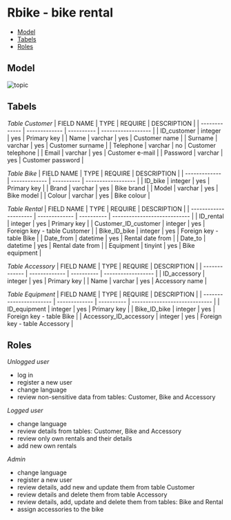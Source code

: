 # Rbike - bike rental

* [Model](#model)
* [Tabels](#tabels)
* [Roles](#roles)

##  Model 
![topic](https://user-images.githubusercontent.com/102870734/215332688-69ab70aa-744d-487c-b569-18ea25faed13.png)

## Tabels

 *Table Customer*
|  FIELD NAME   |     TYPE      |   REQUIRE  |     DESCRIPTION    |
| ------------- | ------------- | ---------- | ------------------ |
|  ID_customer  |  integer      |  yes       | Primary key        |
|  Name         |  varchar      |  yes       | Customer name      |
|  Surname      |  varchar      |  yes       | Customer surname   |
|  Telephone    |  varchar      |  no        | Customer telephone |
|  Email        |  varchar      |  yes       | Customer e-mail    |
|  Password     |  varchar      |  yes       | Customer password  |

*Table Bike*
|  FIELD NAME   |     TYPE      |   REQUIRE  |     DESCRIPTION    |
| ------------- | ------------- | ---------- | ------------------ |
|  ID_bike      |  integer      |  yes       | Primary key        |
|  Brand        |  varchar      |  yes       | Bike brand         | 
|  Model        |  varchar      |  yes       | Bike model         |
|  Colour       |  varchar      |  yes       | Bike colour        |

*Table Rental*
|      FIELD NAME       |     TYPE      |   REQUIRE  |          DESCRIPTION         |
| --------------------- | ------------- | ---------- | ---------------------------- |
|  ID_rental            |  integer      |  yes       | Primary key                  |
|  Customer_ID_customer |  integer      |  yes       | Foreign key - table Customer | 
|  Bike_ID_bike         |  integer      |  yes       | Foreign key - table Bike     |
|  Date_from            |  datetime     |  yes       | Rental date from             |
|  Date_to              |  datetime     |  yes       | Rental date from             |
|  Equipment            |  tinyint      |  yes       | Bike equipment               |

*Table Accessory*
|  FIELD NAME   |     TYPE      |   REQUIRE  |     DESCRIPTION    |
| ------------- | ------------- | ---------- | ------------------ |
|  ID_accessory |  integer      |  yes       | Primary key        |
|  Name         |  varchar      |  yes       | Accessory name     | 

*Table Equipment*
|       FIELD NAME        |     TYPE      |   REQUIRE  |          DESCRIPTION          |
| ----------------------- | ------------- | ---------- | ----------------------------- |
|  ID_equipment           |  integer      |  yes       | Primary key                   |
|  Bike_ID_bike           |  integer      |  yes       | Foreign key - table Bike      |
|  Accessory_ID_accessory |  integer      |  yes       | Foreign key - table Accessory |

## Roles

*Unlogged user*
* log in
* register a new user
* change language
* review non-sensitive data from tables: Customer, Bike and Accessory

*Logged user*
* change language
* review details from tables: Customer, Bike and Accessory
* review only own rentals and their details
* add new own rentals

*Admin*
* change language
* register a new user
* review details, add new and update them from table Customer
* review details and delete them from table Accessory
* review details, add, update and delete them from tables: Bike and Rental
* assign accessories to the bike
